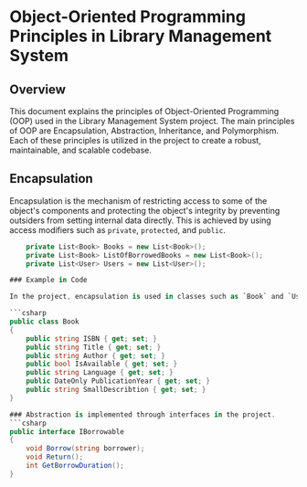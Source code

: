 # Object-Oriented Programming Principles in Library Management System

## Overview

This document explains the principles of Object-Oriented Programming (OOP) used in the Library Management System project. The main principles of OOP are Encapsulation, Abstraction, Inheritance, and Polymorphism. Each of these principles is utilized in the project to create a robust, maintainable, and scalable codebase.

## Encapsulation

Encapsulation is the mechanism of restricting access to some of the object's components and protecting the object's integrity by preventing outsiders from setting internal data directly. This is achieved by using access modifiers such as `private`, `protected`, and `public`.
```csharp
    private List<Book> Books = new List<Book>();
    private List<Book> ListOfBorrowedBooks = new List<Book>();
    private List<User> Users = new List<User>();

### Example in Code

In the project, encapsulation is used in classes such as `Book` and `User`. The fields are kept private, and public properties or methods are provided to access and modify the fields.

```csharp
public class Book
{
    public string ISBN { get; set; }
    public string Title { get; set; }
    public string Author { get; set; }
    public bool IsAvailable { get; set; }
    public string Language { get; set; }
    public DateOnly PublicationYear { get; set; }
    public string SmallDescribtion { get; set; }
}

### Abstraction is implemented through interfaces in the project.
```csharp
public interface IBorrowable
{
    void Borrow(string borrower);
    void Return();
    int GetBorrowDuration();
}